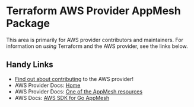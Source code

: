 # Terraform AWS Provider AppMesh Package

This area is primarily for AWS provider contributors and maintainers. For information on _using_ Terraform and the AWS provider, see the links below.


## Handy Links

* [Find out about contributing](https://hashicorp.github.io/terraform-provider-aws/#contribute) to the AWS provider!
* AWS Provider Docs: [Home](https://registry.terraform.io/providers/hashicorp/aws/latest/docs)
* AWS Provider Docs: [One of the AppMesh resources](https://registry.terraform.io/providers/hashicorp/aws/latest/docs/resources/appmesh_gateway_route)
* AWS Docs: [AWS SDK for Go AppMesh](https://docs.aws.amazon.com/sdk-for-go/api/service/appmesh/)
